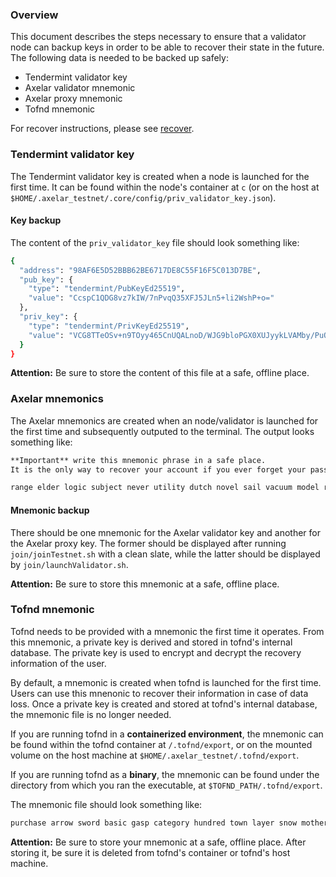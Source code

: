 ### Overview

This document describes the steps necessary to ensure that a validator node can backup keys in order to be able to recover their state in the future. The following data is needed to be backed up safely:

* Tendermint validator key
* Axelar validator mnemonic
* Axelar proxy mnemonic
* Tofnd mnemonic

For recover instructions, please see [recover](https://github.com/axelarnetwork/axelarate-community/blob/main/documentation/Admin/validator-recovery.md).

### Tendermint validator key

The Tendermint validator key is created when a node is launched for the first time.
It can be found within the node's container at `c` (or on the host at `$HOME/.axelar_testnet/.core/config/priv_validator_key.json`).

#### Key backup

The content of the `priv_validator_key` file should look something like:

```bash
{
  "address": "98AF6E5D52BBB62BE6717DE8C55F16F5C013D7BE",
  "pub_key": {
    "type": "tendermint/PubKeyEd25519",
    "value": "CcspC1QDG8vz7kIW/7nPvqQ35XFJ5JLn5+li2WshP+o="
  },
  "priv_key": {
    "type": "tendermint/PrivKeyEd25519",
    "value": "VCG8TTeOSv+n9TOyy465CnUQALnoD/WJG9bloPGX0XUJyykLVAMby/PuQhb/uc++pDflcUnkkufn6WLZayE/6g=="
  }
}
```

**Attention:** Be sure to store the content of this file at a safe, offline place.

### Axelar mnemonics

The Axelar mnemonics are created when an node/validator is launched for the first time and subsequently outputed to the terminal.
The output looks something like:

```bash
**Important** write this mnemonic phrase in a safe place.
It is the only way to recover your account if you ever forget your password.

range elder logic subject never utility dutch novel sail vacuum model robust coin upper egg trophy track chimney garlic random fury laundry kiss sight
```

#### Mnemonic backup

There should be one mnemonic for the Axelar validator key and another for the Axelar proxy key.
The former should be displayed after running `join/joinTestnet.sh` with a clean slate, while the latter should be displayed by `join/launchValidator.sh`.

**Attention:** Be sure to store this mnemonic at a safe, offline place.

### Tofnd mnemonic

Tofnd needs to be provided with a mnemonic the first time it operates. From this mnemonic, a private key is derived and stored in tofnd's internal database. The private key is used to encrypt and decrypt the recovery information of the user.

By default, a mnemonic is created when tofnd is launched for the first time. Users can use this mnenonic to recover their information in case of data loss. Once a private key is created and stored at tofnd's internal database, the mnemonic file is no longer needed.

If you are running tofnd in a **containerized environment**, the mnemonic can be found within the tofnd container at `/.tofnd/export`, or on the mounted volume on the host machine at `$HOME/.axelar_testnet/.tofnd/export`.

If you are running tofnd as a **binary**, the mnemonic can be found under the directory from which you ran the executable, at `$TOFND_PATH/.tofnd/export`.

The mnemonic file should look something like:
```bash
purchase arrow sword basic gasp category hundred town layer snow mother roast digital fragile repeat monitor wrong combine awful nature damage rib skull chalk
```

**Attention:** Be sure to store your mnemonic at a safe, offline place. After storing it, be sure it is deleted from tofnd's container or tofnd's host machine.
